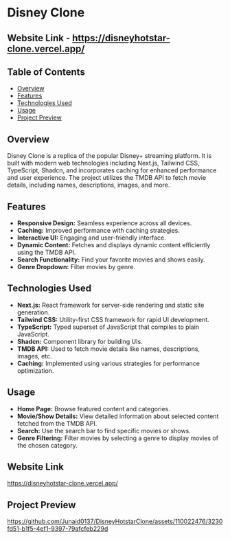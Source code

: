 # Disney Clone
## Website Link - https://disneyhotstar-clone.vercel.app/
## Table of Contents

- [Overview](#overview)
- [Features](#features)
- [Technologies Used](#technologies-used)
- [Usage](#usage)
- [Project Preview](#project-preview)

## Overview

Disney Clone is a replica of the popular Disney+ streaming platform. It is built with modern web technologies including Next.js, Tailwind CSS, TypeScript, Shadcn, and incorporates caching for enhanced performance and user experience. The project utilizes the TMDB API to fetch movie details, including names, descriptions, images, and more.

## Features

- **Responsive Design:** Seamless experience across all devices.
- **Caching:** Improved performance with caching strategies.
- **Interactive UI:** Engaging and user-friendly interface.
- **Dynamic Content:** Fetches and displays dynamic content efficiently using the TMDB API.
- **Search Functionality:** Find your favorite movies and shows easily.
- **Genre Dropdown:** Filter movies by genre.

## Technologies Used

- **Next.js:** React framework for server-side rendering and static site generation.
- **Tailwind CSS:** Utility-first CSS framework for rapid UI development.
- **TypeScript:** Typed superset of JavaScript that compiles to plain JavaScript.
- **Shadcn:** Component library for building UIs.
- **TMDB API:** Used to fetch movie details like names, descriptions, images, etc.
- **Caching:** Implemented using various strategies for performance optimization.

## Usage

- **Home Page:** Browse featured content and categories.
- **Movie/Show Details:** View detailed information about selected content fetched from the TMDB API.
- **Search:** Use the search bar to find specific movies or shows.
- **Genre Filtering:** Filter movies by selecting a genre to display movies of the chosen category.

## Website Link
https://disneyhotstar-clone.vercel.app/

## Project Preview
https://github.com/Junaid0137/DisneyHotstarClone/assets/110022476/3230fd51-b1f5-4ef1-9397-79afcfeb229d







